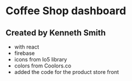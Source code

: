 # Coffee Shop dashboard
## Created by Kenneth Smith
- with react
- firebase
- icons from Io5 library
- colors from Coolors.co
- added the code for the product store front